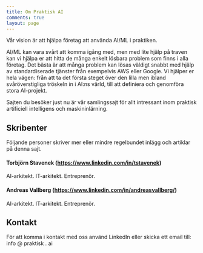 ```yaml
---
title: Om Praktisk AI
comments: true
layout: page
---
```


Vår vision är att hjälpa företag att använda AI/ML i praktiken. 

AI/ML kan vara svårt att komma igång med, men med lite hjälp på traven kan vi hjälpa er att hitta de många enkelt lösbara problem som finns i alla företag. Det bästa är att många problem kan lösas väldigt snabbt med hjälp av standardiserade tjänster från exempelvis AWS eller Google. Vi hjälper er hela vägen: från att ta det första steget över den lilla men ibland svåröverstigliga tröskeln in i AI:ns värld, till att definiera och genomföra stora AI-projekt. 

Sajten du besöker just nu är vår samlingssajt för allt intressant inom praktisk artificiell intelligens och maskininlärning.

## Skribenter
Följande personer skriver mer eller mindre regelbundet inlägg och artiklar på denna sajt.

#### Torbjörn Stavenek (https://www.linkedin.com/in/tstavenek)
AI-arkitekt. IT-arkitekt. Entreprenör.

#### Andreas Vallberg (https://www.linkedin.com/in/andreasvallberg/)
AI-arkitekt. IT-arkitekt. Entreprenör.

## Kontakt
För att komma i kontakt med oss använd LinkedIn eller skicka ett email till: info @ praktisk . ai 
